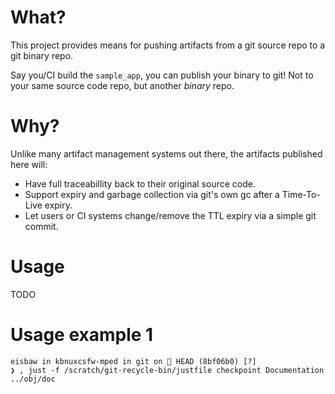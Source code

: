 # What?
This project provides means for pushing artifacts from a git source repo to a git binary repo.

Say you/CI build the `sample_app`, you can publish your binary to git! Not to your same source code repo, but another *binary* repo.


# Why?
Unlike many artifact management systems out there, the artifacts published here will:
- Have full traceabillity back to their original source code.
- Support expiry and garbage collection via git's own gc after a Time-To-Live expiry.
- Let users or CI systems change/remove the TTL expiry via a simple git commit.


# Usage

TODO


# Usage example 1
```
eisbaw in kbnuxcsfw-mped in git on  HEAD (8bf06b0) [?]
❯ , just -f /scratch/git-recycle-bin/justfile checkpoint Documentation ../obj/doc
```

